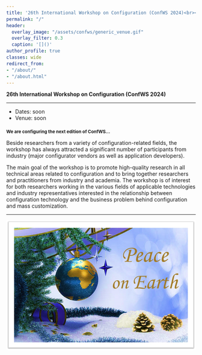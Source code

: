 ```yaml
---
title: '26th International Workshop on Configuration (ConfWS 2024)<br><span style="font-size: 60%;">2024</span>'
permalink: "/"
header:
  overlay_image: "/assets/confws/generic_venue.gif"
  overlay_filter: 0.3
  caption: '[]()'
author_profile: true
classes: wide
redirect_from:
- "/about/"
- "/about.html"
---
```


**26th International Workshop on Configuration (ConfWS 2024)**

---
- Dates: soon
- Venue: soon

<sub>**We are configuring the next edition of ConfWS...**</sub>

Beside researchers from a variety of configuration-related fields, the workshop has always attracted a significant number of participants from industry (major configurator vendors as well as application developers).

The main goal of the workshop is to promote high-quality research in all technical areas related to configuration and to bring together researchers and practitioners from industry and academia. The workshop is of interest for both researchers working in the various fields of applicable technologies and industry representatives interested in the relationship between configuration technology and the business problem behind configuration and mass customization.

---

![ConfWS'24](/assets/confws/peace_on_earth.jpg "ConfWS'24")

